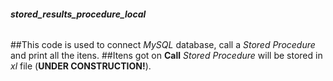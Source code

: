 ###### **stored_results_procedure_local**
##This code is used to connect *MySQL* database, call a *Stored Procedure* and print all the itens.
##Itens got on **Call** *Stored Procedure* will be stored in *xl* file (**UNDER CONSTRUCTION!**).
